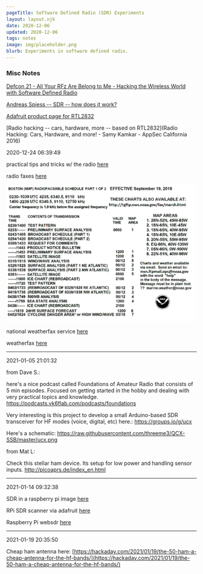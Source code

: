 ```yaml
---
pageTitle: Software Defined Radio (SDR) Experiments
layout: layout.njk
date: 2020-12-06
updated: 2020-12-06
tags: notes 
image: img/placeholder.png
blurb: Experiments in software defined radio.
---
```


### Misc Notes

[Defcon 21 - All Your RFz Are Belong to Me - Hacking the Wireless World with Software Defined Radio](https://www.youtube.com/watch?v=ZuNOD3XWp4A)

[Andreas Spiess -- SDR -- how does it work?](https://www.youtube.com/watch?v=xQVm-YTKR9s)

[Adafruit product page for RTL2832](https://www.adafruit.com/product/1497)

[Radio hacking -- cars, hardware, more -- based on RTL2832](Radio Hacking: Cars, Hardware, and more! - Samy Kamkar - AppSec California 2016)

2020-12-24 06:39:49

practical tips and tricks w/ the radio [here](https://gqrx.dk/doc/practical-tricks-and-tips)

radio faxes [here](https://www.weather.gov/marine/marshlatest)

![](/img/radio/PLAZ01.tiff)


national weatherfax service [here](https://www.weather.gov/marine/radiofax_charts)

weatherfax [here](https://www.weather.gov/marine/marsh)

---
2021-01-05 21:01:32

from Dave S.:

here's a nice podcast called Foundations of Amateur Radio that consists of 5 min episodes.  Focused on getting started in the hobby and dealing with very practical topics and knowledge.  https://podcasts.vk6flab.com/podcasts/foundations

Very interesting is this project to develop a small Arduino-based SDR transceiver for HF modes (voice, digital, etc) here.:
  https://groups.io/g/ucx

Here's a schematic: https://raw.githubusercontent.com/threeme3/QCX-SSB/master/ucx.png

from Mat L:

Check this stellar ham device. Its setup for low power and handling sensor inputs. http://picoaprs.de/index_en.html

---
2021-01-14 09:32:38

SDR in a raspberry pi image [here](https://hackaday.com/2019/12/20/all-your-sdr-software-in-a-handy-raspberry-pi-image/)

RPi SDR scanner via adafruit [here](https://learn.adafruit.com/freq-show-raspberry-pi-rtl-sdr-scanner)

Raspberry Pi websdr [here](https://github.com/reynico/raspberry-websdr)

---
2021-01-19 20:35:50

Cheap ham antenna here: [https://hackaday.com/2021/01/19/the-50-ham-a-cheap-antenna-for-the-hf-bands/](https://hackaday.com/2021/01/19/the-50-ham-a-cheap-antenna-for-the-hf-bands/)